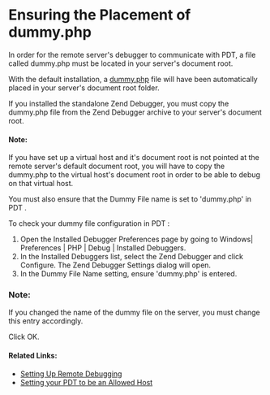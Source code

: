 # Ensuring the Placement of dummy.php

<!--context:ensuring_the_placement_of_dummy_php-->

In order for the remote server's debugger to communicate with PDT, a file called dummy.php must be located in your server's document root.

With the default  installation, a [dummy.php](resources/dummy.php) file will have been automatically placed in your server's document root folder.

If you installed the standalone Zend Debugger, you must copy the dummy.php file from the Zend Debugger archive to your server's document root.

<!--note-start-->

#### Note:

If you have set up a virtual host and it's document root is not pointed at the remote server's default document root, you will have to copy the dummy.php to the virtual host's document root in order to be able to debug on that virtual host.

You must also ensure that the Dummy File name is set to 'dummy.php' in PDT .

<!--note-end-->

<!--ref-start-->

To check your dummy file configuration in PDT :

 1. Open the Installed Debugger Preferences page by going to Windows| Preferences | PHP | Debug | Installed Debuggers.
 2. In the Installed Debuggers list, select the Zend Debugger and click Configure.  The Zend Debugger Settings dialog will open.
 3. In the Dummy File Name setting, ensure 'dummy.php' is entered.

<!--note-start-->

### Note:

If you changed the name of the dummy file on the server, you must change this entry accordingly.

<!--note-end-->

Click OK.

<!--ref-end-->

<!--links-start-->

#### Related Links:

 * [Setting Up Remote Debugging](000-index.md)
 * [Setting your PDT to be an Allowed Host](008-setting_your_zend_studio_for_eclipse_to_be_an_allowed_host.md)

<!--links-end-->
